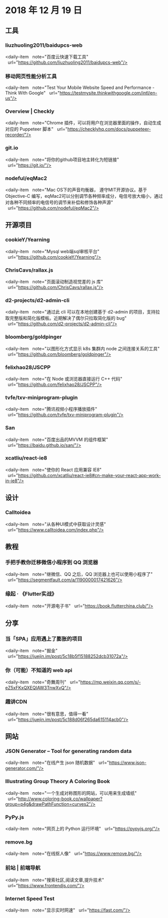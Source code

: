# 2018 年 12 月 19 日

## 工具

### liuzhuoling2011/baidupcs-web

<daily-item
  note="百度云快速下载工具"
  url="https://github.com/liuzhuoling2011/baidupcs-web"/>

### 移动网页性能分析工具

<daily-item
  note="Test Your Mobile Website Speed and Performance - Think With Google"
  url="https://testmysite.thinkwithgoogle.com/intl/en-us"/>

### Overview | Checkly

<daily-item
  note="Chrome 插件，可以将用户在浏览器里面的操作，自动生成对应的 Puppeteer 脚本"
  url="https://checklyhq.com/docs/puppeteer-recorder/"/>

### git.io

<daily-item
  note="将你的github项目地主转化为短链接"
  url="https://git.io/"/>

### nodeful/eqMac2

<daily-item
  note="Mac OS下的声音均衡器， 遵守MIT开源协议。基于Objective-C 编写，eqMac2可以分别调节各种频率成分，电信号放大缩小，通过对各种不同频率的电信号的调节来补偿和修饰各种声源"
  url="https://github.com/nodeful/eqMac2"/>

## 开源项目

### cookieY/Yearning

<daily-item
  note="Mysql web端sql审核平台"
  url="https://github.com/cookieY/Yearning"/>

### ChrisCavs/rallax.js

<daily-item
  note="页面滚动制造视觉差的 js 库"
  url="https://github.com/ChrisCavs/rallax.js"/>

### d2-projects/d2-admin-cli

<daily-item
  note="通过此 cli 可以在本地创建基于 d2-admin 的项目，支持拉取完整版和简化版模板。近期解决了偶尔只拉取简化版的 bug"
  url="https://github.com/d2-projects/d2-admin-cli"/>

### bloomberg/goldpinger

<daily-item
  note="以图形化方式显示 k8s 集群内 node 之间连接关系的工具"
  url="https://github.com/bloomberg/goldpinger"/>

### felixhao28/JSCPP

<daily-item
  note="在 Node 或浏览器直接运行 C++ 代码"
  url="https://github.com/felixhao28/JSCPP"/>

### tvfe/txv-miniprogram-plugin

<daily-item
  note="腾讯视频小程序播放插件"
  url="https://github.com/tvfe/txv-miniprogram-plugin"/>

### San

<daily-item
  note="百度出品的MVVM 的组件框架"
  url="https://baidu.github.io/san/"/>

### xcatliu/react-ie8

<daily-item
  note="使你的 React 应用兼容 IE8"
  url="https://github.com/xcatliu/react-ie8#cn-make-your-react-app-work-in-ie8"/>

## 设计

### Calltoidea

<daily-item
  note="从各种UI模式中获取设计灵感"
  url="https://www.calltoidea.com/index.php"/>

## 教程

### 手把手教你迁移微信小程序到 QQ 浏览器

<daily-item
  note="继微信、QQ 之后，QQ 浏览器上也可以使用小程序了"
  url="https://segmentfault.com/a/1190000017421626"/>

### 缘起 · 《Flutter实战》

<daily-item
  note="开源电子书"
  url="https://book.flutterchina.club/"/>

## 分享

### 当「SPA」应用遇上了膨胀的项目

<daily-item
  note="掘金"
  url="https://juejin.im/post/5c18b5f15188252dcb31072a"/>

### 你（可能）不知道的 web api

<daily-item
  note="奇舞周刊"
  url="https://mp.weixin.qq.com/s/-eZ5xFKxQXEQIAW3TnwXvQ"/>

### 趣讲CDN

<daily-item
  note="很有意思，值得一看"
  url="https://juejin.im/post/5c188d06f265da615114acb0"/>

## 网站

### JSON Generator – Tool for generating random data

<daily-item
  note="在线产生 json 随机数据"
  url="https://www.json-generator.com/"/>

### Illustrating Group Theory A Coloring Book

<daily-item
  note="一个生成对称图形的网站，可以用来生成墙纸"
  url="http://www.coloring-book.co/wallpaper?group=p4g&drawPathFunction=curves2"/>

### PyPy.js

<daily-item
  note="网页上的 Python 运行环境"
  url="https://pypyjs.org/"/>

### remove.bg

<daily-item
  note="在线抠人像"
  url="https://www.remove.bg/"/>

### 前站 | 前端导航

<daily-item
  note="搜索社区,阅读文章,提升技术"
  url="https://www.frontendjs.com/"/>

### Internet Speed Test

<daily-item
  note="显示实时网速"
  url="https://fast.com/"/>